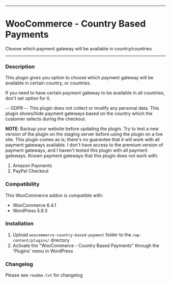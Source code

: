 
-----------------------

# WooCommerce - Country Based Payments

Choose which payment gateway will be available in country/countries

-----------------------

### Description

This plugin gives you option to choose which payment gateway will be available in certain country, or countries.

If you need to have certain payment gateway to be available in all countries, don't set option for it.

-- GDPR --
This plugin does not collect or modify any personal data.
This plugin shows/hide payment gateways based on the country which the customer selects during the checkout.

__NOTE__: Backup your website before updating the plugin. Try to test a new version of the plugin on the staging server before using the plugin on a live site.
This plugin comes as is; there's no guarantee that it will work with all payment gateways available. 
I don't have access to the premium version of payment gateways, and I haven't tested this plugin with all payment gateways.
Known payment gateways that this plugin does not work with:
1. Amazon Payments
2. PayPal Checkout

### Compatibility

This WooCommerce addon is compatible with:
* WooCommerce 6.4.1
* WordPress 5.9.3

### Installation

1. Upload `woocommerce-country-based-payment` folder to the `/wp-content/plugins/` directory
2. Activate the "WooCommerce - Country Based Payments" through the 'Plugins' menu in WordPress

### Changelog
Please see `readme.txt` for changelog
